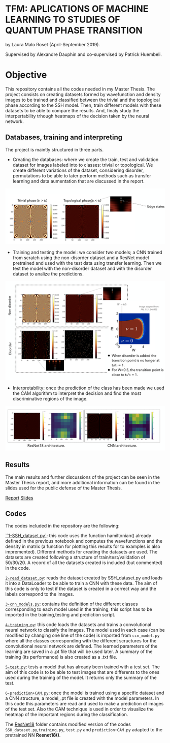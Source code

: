 # TFM: APLICATIONS OF MACHINE LEARNING TO STUDIES OF QUANTUM PHASE TRANSITION

by Laura Malo Roset (April-September 2019).

Supervised by Alexandre Dauphin and co-supervised by Patrick Huembeli. 


# Objective
This repository contains all the codes needed in my Master Thesis. The project consists on creating datasets formed by wavefunction and density images 
to be trained and classified between the trivial and the topological phase according to the SSH model. Then, train different models with these datasets to be able to compare the results. And, finaly study the interpertability trhough heatmaps of the decision taken by the neural network. 

## Databases, training and interpreting

The project is maintly structured in three parts. 

  - Creating the databases: where we create the train, test and validation dataset for images labeled into to classes: trivial or topological. We create different variations of the dataset, considering disorder, permutations to be able to later perform methods such as transfer learning and data aumentation that are discussed in the report.  
  
 ![Non-disorder dataset example](https://github.com/laumalo/TFM/blob/master/images/database.png)
  
  - Training and testing the model: we consider two models; a CNN trained from scratch using the non-disorder dataset and a ResNet model pretrained and used with the test data using transfer learning. Then we test the model with the non-disorder dataset and with the disorder dataset to analize the predictions.
  
 ![Non-disorder and disorder example](https://github.com/laumalo/TFM/blob/master/images/database_disorder.png)
  
 - Interpretability: once the prediction of the class has been made we used the CAM algorithm to interpret the decision and find the most discriminative regions of the image. 
 
![Example of heatmap](https://github.com/laumalo/TFM/blob/master/images/prediction.png)


## Results

The main results and further discussions of the project can be seen in the Master Thesis report, and more additional information can be found in the slides used for the public defense of the Master Thesis. 

[Report](https://github.com/laumalo/TFM/blob/master/TFM_LauraMalo.pdf) [Slides](https://github.com/laumalo/TFM/blob/master/TFM_LauraMalo.pdf)


## Codes

The codes included in the repository are the following: 

[``1-SSH_dataset.py`](https://github.com/laumalo/TFM/blob/master/My-CNN/1-SSH_dataset.py): this code uses the function hamiltonian() already defined in the previous notebook and computes the wavefunctions and the density in matrix (a function for
plotting this results for to examples is also impremented). Different methods for creating the datasets are used. The datasets are created following a structure of 
train/test/validation of 50/30/20. A record of all the datasets created is included (but commented) in the code. 

[`2-read_dataset.py`](https://github.com/laumalo/TFM/blob/master/My-CNN/2-read_dataset.py): reads the dataset created by SSH_dataset.py and loads it into a DataLoader to be able to train a CNN with these data. 
The aim of this code is only to test if the dataset is created in a correct way and the labels correspond to the images. 

[`3-cnn_models.py`](https://github.com/laumalo/TFM/blob/master/My-CNN/3-cnn_models.py): contains the definition of the different classes corresponding to each model used in the training, this script has to be imported in the training,testing and prediction script. 

[`4-training.py`](https://github.com/laumalo/TFM/blob/master/My-CNN/4-training.py): this code loads the datasets and trains a convolutional neural network to classify the images. The model used in each case (can be modified by
changing one line of the code) is imported from `ccn_model.py` where all the classes corresponding with the different scructures for the convolutional neural network 
are defined. The learned parameters of the learning are saved in a .pt file that will be used later. A summary of the training (its performance) is also created
as a .txt file.

[`5-test.py`](https://github.com/laumalo/TFM/blob/master/My-CNN/5-test.py): tests a model that has already been trained with a test set. The aim of this code is to be able to test images that are differents to the ones used 
during the training of the model. It returns only the summary of the test.

[`6-prediction+CAM.py`](https://github.com/laumalo/TFM/blob/master/My-CNN/6-prediction%2BCAM.py): once the model is trained using a specific dataset and a CNN structure, a model_.pt file is created with the model parameters. In this code
this parameters are read and used to make a prediction of images of the test set. Also the CAM technique is used in order to visualize the heatmap of the important
regions during the classification. 

The [ResNet18]() folder contains modified version of the codes `SSH_dataset.py`,`training.py`, `test.py` and `prediction+CAM.py` adapted to the pretrained NN **Resnet18()**. 
